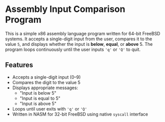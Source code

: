 # Assembly Input Comparison Program

This is a simple x86 assembly language program written for 64-bit FreeBSD systems. It accepts a single-digit input from the user, compares it to the value `5`, and displays whether the input is **below**, **equal**, or **above** 5. The program loops continuously until the user inputs `'q'` or `'Q'` to quit.

## Features

- Accepts a single-digit input (0–9)
- Compares the digit to the value 5
- Displays appropriate messages:
  - "Input is below 5"
  - "Input is equal to 5"
  - "Input is above 5"
- Loops until user exits with `'q'` or `'Q'`
- Written in NASM for 32-bit FreeBSD using native `syscall` interface
